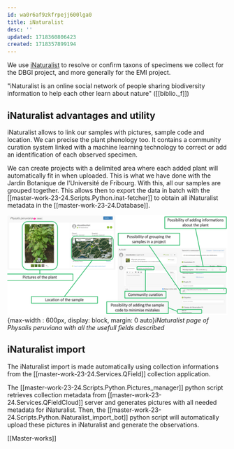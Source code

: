 ```yaml
---
id: wa0r6af9zkfrpejj600lga0
title: iNaturalist
desc: ''
updated: 1718360806423
created: 1718357899194
---
```

We use [iNaturalist](https://www.inaturalist.org/home) to resolve or confirm taxons of specimens we collect for the DBGI project, and more generally for the EMI project.

"iNaturalist is an online social network of people sharing biodiversity information to help each other learn about nature" ([[biblio._f]])

## iNaturalist advantages and utility

iNaturalist allows to link our samples with pictures, sample code and location. We can precise the plant phenology too. It contains a community curation system linked with a machine learning technology to correct or add an identification of each observed specimen.

We can create projects with a delimited area where each added plant will automatically fit in when uploaded. This is what we have done with the Jardin Botanique de l'Université de Fribourg. With this, all our samples are grouped together. This allows then to export the data in batch with the [[master-work-23-24.Scripts.Python.inat-fetcher]] to obtain all iNaturalist metadata in the [[master-work-23-24.Database]].

![Build settings orthomosaic](assets/images/iNaturalist_page.png){max-width : 600px, display: block, margin: 0 auto}*iNaturalist page of Physalis peruviana with all the usefull fields described*

## iNaturalist import

The iNaturalist import is made automatically using collection informations from the [[master-work-23-24.Services.QField]] collection application.

The [[master-work-23-24.Scripts.Python.Pictures_manager]] python script retrieves collection metadata from [[master-work-23-24.Services.QFieldCloud]] server and generates pictures with all needed metadata for iNaturalist. Then, the [[master-work-23-24.Scripts.Python.iNaturalist_import_bot]] python script will automatically upload these pictures in iNaturalist and generate the observations.

[[Master-works]]